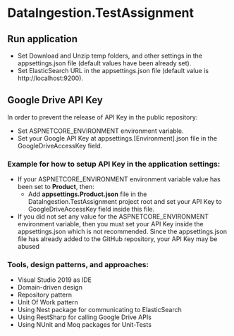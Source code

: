 # DataIngestion.TestAssignment

## Run application
- Set Download and Unzip temp folders, and other settings in the appsettings.json file (default values have been already set).
- Set ElasticSearch URL in the appsettings.json file (default value is http://localhost:9200).

## Google Drive API Key
In order to prevent the release of API Key in the public repository:
- Set ASPNETCORE_ENVIRONMENT environment variable.
- Set your Google API Key at appsettings.[Environment].json file in the GoogleDriveAccessKey field.

### Example for how to setup API Key in the application settings:
- If your ASPNETCORE_ENVIRONMENT environment variable value has been set to **Product**, then:
  - Add **appsettings.Product.json** file in the DataIngestion.TestAssignment project root and set your API Key to GoogleDriveAccessKey field inside this file.
- If you did not set any value for the ASPNETCORE_ENVIRONMENT environment variable, then you must set your API Key inside the appsettings.json which is not recommended. Since the appsettings.json file has already added to the GitHub repository, your API Key may be abused

### Tools, design patterns, and approaches:
- Visual Studio 2019 as IDE
- Domain-driven design
- Repository pattern
- Unit Of Work pattern
- Using Nest package for communicating to ElasticSearch
- Using RestSharp for calling Google Drive APIs
- Using NUnit and Moq packages for Unit-Tests
